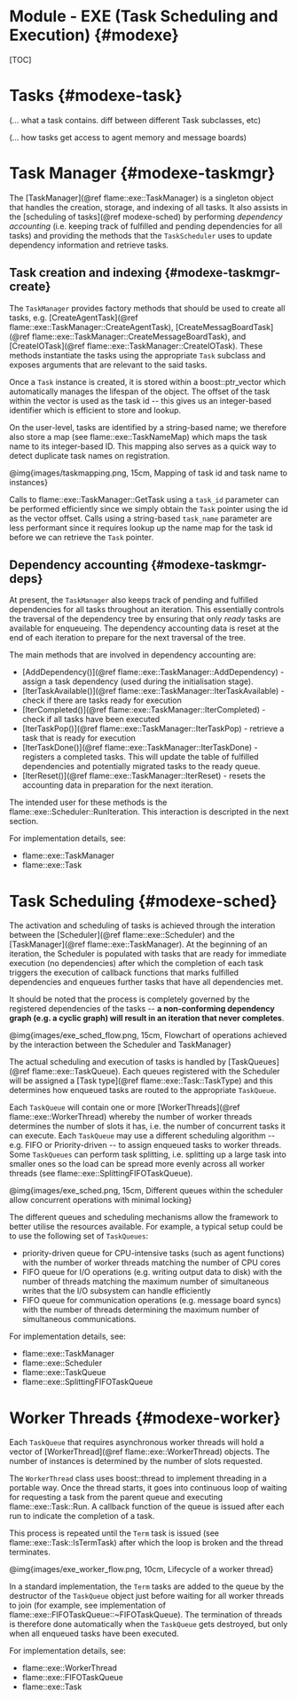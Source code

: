 Module - EXE (Task Scheduling and Execution) {#modexe}
==================================

[TOC]

Tasks {#modexe-task}
======

(... what a task contains. diff between different Task subclasses, etc)

(... how tasks get access to agent memory and message boards)


Task Manager {#modexe-taskmgr}
============

The [TaskManager](@ref flame::exe::TaskManager) is a singleton object that handles 
the creation, storage, and indexing of all tasks. It also assists in the 
[scheduling of tasks](@ref modexe-sched) by performing *dependency accounting* 
(i.e. keeping track of fulfilled and pending dependencies for all tasks) and providing
the methods that the `TaskScheduler` uses to update dependency information and 
retrieve tasks.

Task creation and indexing {#modexe-taskmgr-create}
---------------------------

The `TaskManager` provides factory methods that should be used to create all tasks, e.g. 
[CreateAgentTask](@ref flame::exe::TaskManager::CreateAgentTask), 
[CreateMessagBoardTask](@ref flame::exe::TaskManager::CreateMessageBoardTask), 
and [CreateIOTask](@ref flame::exe::TaskManager::CreateIOTask). These methods 
instantiate the tasks using the appropriate `Task` subclass and exposes arguments
that are relevant to the said tasks.

Once a `Task` instance is created, it is stored within a boost::ptr_vector which 
automatically manages the lifespan of the object. The offset of the task within the 
vector is used as the task id -- this gives us an integer-based identifier which is
efficient to store and lookup.

On the user-level, tasks are identified by a string-based name; we therefore also store
a map (see flame::exe::TaskNameMap) which maps the task name to its integer-based ID. 
This mapping also serves as a quick way to detect duplicate task names on registration.

@img{images/taskmapping.png, 15cm, Mapping of task id and task name to instances}

Calls to flame::exe::TaskManager::GetTask using a `task_id` parameter can be performed
efficiently since we simply obtain the `Task` pointer using the id as the vector offset.
Calls using a string-based `task_name` parameter are less performant since it requires
lookup up the name map for the task id before we can retrieve the `Task` pointer.


Dependency accounting {#modexe-taskmgr-deps}
---------------------

At present, the `TaskManager` also keeps track of pending and fulfilled dependencies 
for all tasks throughout an iteration. This essentially controls the traversal of 
the dependency tree by ensuring that only *ready* tasks are available for enqueueing.
The dependency accounting data is reset at the end of each iteration to prepare for 
the next traversal of the tree.

The main methods that are involved in dependency accounting are:
 * [AddDependency()](@ref flame::exe::TaskManager::AddDependency) - assign a task 
    dependency (used during the initialisation stage).
 * [IterTaskAvailable()](@ref flame::exe::TaskManager::IterTaskAvailable) - check if there 
    are tasks ready for execution
 * [IterCompleted()](@ref flame::exe::TaskManager::IterCompleted) - check if all tasks 
    have been executed
 * [IterTaskPop()](@ref flame::exe::TaskManager::IterTaskPop) - retrieve a task that is 
    ready for execution
 * [IterTaskDone()](@ref flame::exe::TaskManager::IterTaskDone) - registers a completed 
    tasks. This will update the table of fulfilled
    dependencies and potentially migrated tasks to the ready queue.
 * [IterReset()](@ref flame::exe::TaskManager::IterReset) - resets the accounting data 
    in preparation for the next iteration.

The intended user for these methods is the flame::exe::Scheduler::RunIteration. This
interaction is descripted in the next section.

For implementation details, see:
 * flame::exe::TaskManager
 * flame::exe::Task

Task Scheduling {#modexe-sched}
===============

The activation and scheduling of tasks is achieved through the interation between the
[Scheduler](@ref flame::exe::Scheduler) and the [TaskManager](@ref flame::exe::TaskManager).
At the beginning of an iteration, the Scheduler is populated with tasks that are ready for
immediate execution (no dependencies) after which the completion of each task triggers
the execution of callback functions that marks fulfilled dependencies and enqueues
further tasks that have all dependencies met. 

It should be noted that the process is completely governed by the registered 
dependencies of the tasks -- **a non-conforming dependency graph (e.g. a cyclic graph) will
result in an iteration that never completes**. 

@img{images/exe_sched_flow.png, 15cm, Flowchart of operations achieved by the interaction between the Scheduler and TaskManager}


The actual scheduling and execution of tasks is handled by 
[TaskQueues](@ref flame::exe::TaskQueue). Each queues registered with the Scheduler
will be assigned a [Task type](@ref flame::exe::Task::TaskType) and this determines how
enqueued tasks are routed to the appropriate `TaskQueue`.

Each `TaskQueue` will contain one or more [WorkerThreads](@ref flame::exe::WorkerThread)
whereby the number of worker threads determines the number of slots it has, i.e. the number 
of concurrent tasks it can execute. Each `TaskQueue` may use a different scheduling 
algorithm -- e.g. FIFO or Priority-driven -- to assign enqueued tasks to worker threads. 
Some `TaskQueues` can perform task splitting, i.e. splitting up a large task into smaller
ones so the load can be spread more evenly across all worker threads (see 
flame::exe::SplittingFIFOTaskQueue).

@img{images/exe_sched.png, 15cm, Different queues within the scheduler allow concurrent operations with minimal locking}

The different queues and scheduling mechanisms allow the framework to better utilise the
resources available. For example, a typical setup could be to use the following set of
`TaskQueues`: 
 * priority-driven queue for CPU-intensive tasks (such as agent functions) with 
 the number of worker threads matching the number of CPU cores
 * FIFO queue for I/O operations (e.g. writing output data to disk) with the number of 
 threads matching the maximum number of simultaneous writes that the I/O subsystem can 
 handle efficiently
 * FIFO queue for communication operations (e.g. message board syncs) with the number of
 threads determining the maximum number of simultaneous communications. 
 

For implementation details, see:
 * flame::exe::TaskManager
 * flame::exe::Scheduler
 * flame::exe::TaskQueue
 * flame::exe::SplittingFIFOTaskQueue
 

Worker Threads {#modexe-worker}
==============

Each `TaskQueue` that requires asynchronous worker threads will hold a vector of 
[WorkerThread](@ref flame::exe::WorkerThread) objects. The number of instances is 
determined by the number of slots requested.

The `WorkerThread` class uses boost::thread to implement threading in a portable way. 
Once the thread starts, it goes into continuous loop of waiting for requesting a task
from the parent queue and executing flame::exe::Task::Run. A callback function of the
queue is issued after each run to indicate the completion of a task.

This process is repeated until the
`Term` task is issued (see flame::exe::Task::IsTermTask) after which the loop is broken
and the thread terminates. 

@img{images/exe_worker_flow.png, 10cm, Lifecycle of a worker thread}

In a standard implementation, the `Term` tasks are added to the queue by the destructor
of the `TaskQueue` object just before waiting for all worker threads to join 
(for example, see implementation of flame::exe::FIFOTaskQueue::~FIFOTaskQueue). The 
termination of threads is therefore done automatically when the `TaskQueue` gets 
destroyed, but only when all enqueued tasks have been executed.

For implementation details, see:
 * flame::exe::WorkerThread
 * flame::exe::FIFOTaskQueue
 * flame::exe::Task